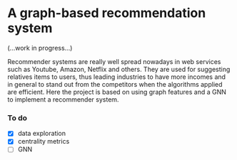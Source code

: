 # A graph-based recommendation system

(...work in progress...)  

Recommender systems are really well spread nowadays in web services such as Youtube, Amazon, Netflix and others. They are used for suggesting relatives items to users, thus leading industries to have more incomes and in general to stand out from the competitors when the algorithms applied are efficient. Here the project is based on using graph features and a GNN to implement a recommender system.  

### To do

- [X] data exploration  
- [X] centrality metrics  
- [ ] GNN  
